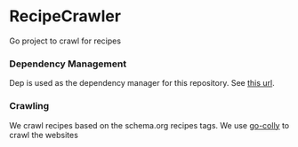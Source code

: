 # RecipeCrawler

Go project to crawl for recipes

### Dependency Management

Dep is used as the dependency manager for this repository. See [this url](https://golang.github.io/dep/docs/daily-dep.html).

### Crawling

We crawl recipes based on the schema.org recipes tags. We use [go-colly](http://go-colly.org/docs/introduction/start/) to crawl the websites